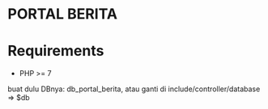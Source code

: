 # PORTAL BERITA


Requirements
============

* PHP >= 7


buat dulu DBnya:
db_portal_berita, atau ganti di include/controller/database => $db




